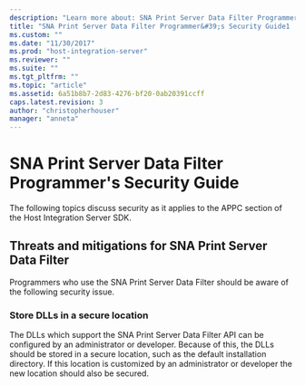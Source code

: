 ```yaml
---
description: "Learn more about: SNA Print Server Data Filter Programmer&#39;s Security Guide"
title: "SNA Print Server Data Filter Programmer&#39;s Security Guide1 | Microsoft Docs"
ms.custom: ""
ms.date: "11/30/2017"
ms.prod: "host-integration-server"
ms.reviewer: ""
ms.suite: ""
ms.tgt_pltfrm: ""
ms.topic: "article"
ms.assetid: 6a51b8b7-2d83-4276-bf20-0ab20391ccff
caps.latest.revision: 3
author: "christopherhouser"
manager: "anneta"
---
```

# SNA Print Server Data Filter Programmer&#39;s Security Guide
The following topics discuss security as it applies to the APPC section of the Host Integration Server SDK.  
  
## Threats and mitigations for SNA Print Server Data Filter  
 Programmers who use the SNA Print Server Data Filter should be aware of the following security issue.  
  
### Store DLLs in a secure location  
 The DLLs which support the SNA Print Server Data Filter API can be configured by an administrator or developer. Because of this, the DLLs should be stored in a secure location, such as the default installation directory. If this location is customized by an administrator or developer the new location should also be secured.
